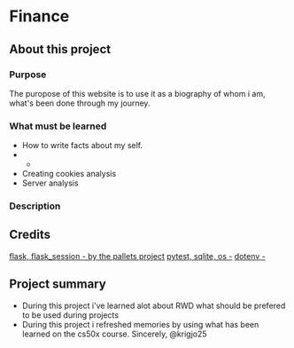 # Finance

## About this project

### Purpose
The puropose of this website is to use it as a biography of whom i am,  what's been done through my journey.

### What must be learned

-   How to write facts about my self.
-   - 
-   Creating cookies analysis
-   Server analysis

### Description

##  Credits

[flask, flask_session - by the pallets project]()
[pytest, sqlite, os -]()
[dotenv - ]()


## Project summary

-   During this project i've learned alot about RWD what should be prefered to be used during projects
-   During this project i refreshed memories by using what has been learned on the cs50x course.
Sincerely,
@krigjo25
